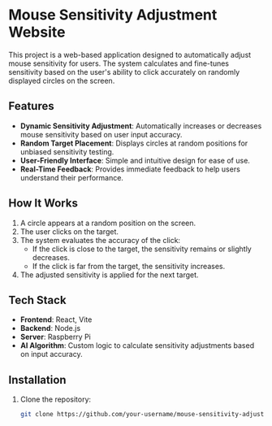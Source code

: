 # Mouse Sensitivity Adjustment Website

This project is a web-based application designed to automatically adjust mouse sensitivity for users. The system calculates and fine-tunes sensitivity based on the user's ability to click accurately on randomly displayed circles on the screen.

## Features

- **Dynamic Sensitivity Adjustment**: Automatically increases or decreases mouse sensitivity based on user input accuracy.
- **Random Target Placement**: Displays circles at random positions for unbiased sensitivity testing.
- **User-Friendly Interface**: Simple and intuitive design for ease of use.
- **Real-Time Feedback**: Provides immediate feedback to help users understand their performance.

## How It Works

1. A circle appears at a random position on the screen.
2. The user clicks on the target.
3. The system evaluates the accuracy of the click:
   - If the click is close to the target, the sensitivity remains or slightly decreases.
   - If the click is far from the target, the sensitivity increases.
4. The adjusted sensitivity is applied for the next target.

## Tech Stack

- **Frontend**: React, Vite
- **Backend**: Node.js
- **Server**: Raspberry Pi
- **AI Algorithm**: Custom logic to calculate sensitivity adjustments based on input accuracy.

## Installation

1. Clone the repository:
   ```bash
   git clone https://github.com/your-username/mouse-sensitivity-adjustment.git
